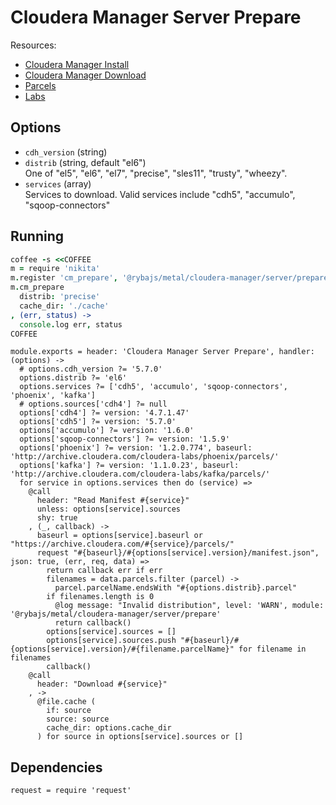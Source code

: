 
# Cloudera Manager Server Prepare

Resources:

*   [Cloudera Manager Install](http://www.cloudera.com/documentation/enterprise/latest/topics/cm_ig_install_path_c.html)
*   [Cloudera Manager Download](http://www.cloudera.com/documentation/enterprise/release-notes/topics/cm_vd.html)
*   [Parcels](http://www.cloudera.com/documentation/enterprise/latest/topics/cm_ig_create_local_parcel_repo.html#concept_y2w_13s_zr)
*   [Labs](http://www.cloudera.com/developers/cloudera-labs.html)

## Options

*   `cdh_version` (string)   
*   `distrib` (string, default "el6")   
    One of "el5", "el6", "el7", "precise", "sles11", "trusty", "wheezy".   
*   `services` (array)   
    Services to download. Valid services include "cdh5", "accumulo",
    "sqoop-connectors"

## Running

```coffee
coffee -s <<COFFEE
m = require 'nikita'
m.register 'cm_prepare', '@rybajs/metal/cloudera-manager/server/prepare'
m.cm_prepare
  distrib: 'precise'
  cache_dir: './cache'
, (err, status) ->
  console.log err, status
COFFEE
```

    module.exports = header: 'Cloudera Manager Server Prepare', handler: (options) ->
      # options.cdh_version ?= '5.7.0'
      options.distrib ?= 'el6'
      options.services ?= ['cdh5', 'accumulo', 'sqoop-connectors', 'phoenix', 'kafka']
      # options.sources['cdh4'] ?= null
      options['cdh4'] ?= version: '4.7.1.47'
      options['cdh5'] ?= version: '5.7.0'
      options['accumulo'] ?= version: '1.6.0'
      options['sqoop-connectors'] ?= version: '1.5.9'
      options['phoenix'] ?= version: '1.2.0.774', baseurl: 'http://archive.cloudera.com/cloudera-labs/phoenix/parcels/'
      options['kafka'] ?= version: '1.1.0.23', baseurl: 'http://archive.cloudera.com/cloudera-labs/kafka/parcels/'
      for service in options.services then do (service) =>
        @call
          header: "Read Manifest #{service}"
          unless: options[service].sources
          shy: true
        , (_, callback) ->
          baseurl = options[service].baseurl or "https://archive.cloudera.com/#{service}/parcels/"
          request "#{baseurl}/#{options[service].version}/manifest.json", json: true, (err, req, data) =>
            return callback err if err
            filenames = data.parcels.filter (parcel) ->
              parcel.parcelName.endsWith "#{options.distrib}.parcel"
            if filenames.length is 0
              @log message: "Invalid distribution", level: 'WARN', module: '@rybajs/metal/cloudera-manager/server/prepare'
              return callback()
            options[service].sources = []
            options[service].sources.push "#{baseurl}/#{options[service].version}/#{filename.parcelName}" for filename in filenames
            callback()
        @call
          header: "Download #{service}"
        , ->
          @file.cache (
            if: source
            source: source
            cache_dir: options.cache_dir
          ) for source in options[service].sources or []

## Dependencies

    request = require 'request'
